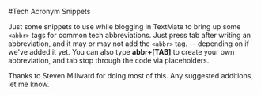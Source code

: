 #Tech Acronym Snippets

Just some snippets to use while blogging in TextMate to bring up some `<abbr>` tags for common tech abbreviations. Just press tab after writing an abbreviation, and it may or may not add the `<abbr>` tag. -- depending on if we've added it yet. You can also type **abbr+[TAB]** to create your own abbreviation, and tab stop through the code via placeholders. 

Thanks to Steven Millward for doing most of this. 
Any suggested additions, let me know. 